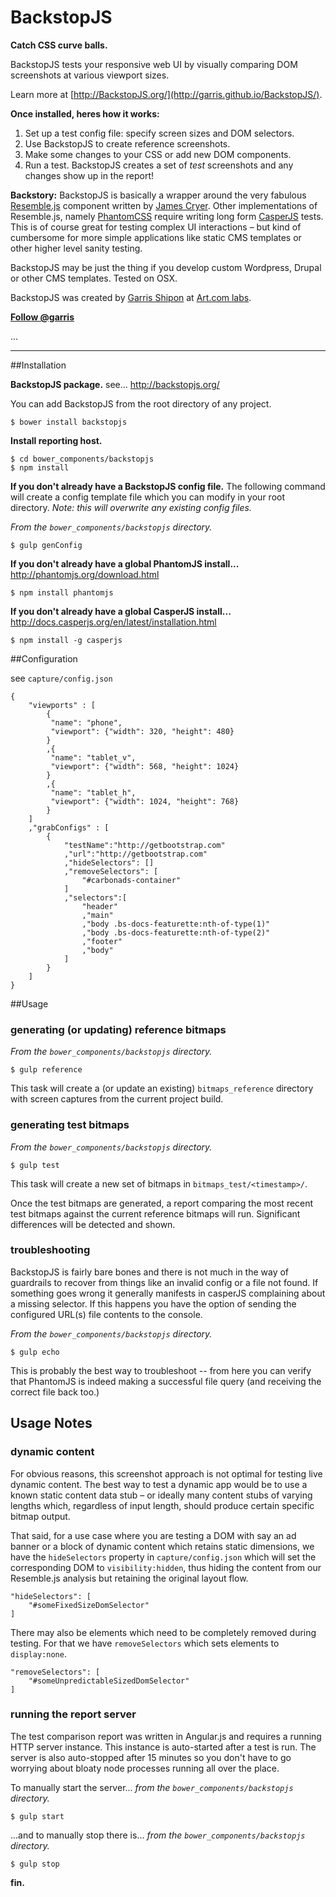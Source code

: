 BackstopJS
==========

**Catch CSS curve balls.**

BackstopJS tests your responsive web UI by visually comparing DOM screenshots at various viewport sizes.

Learn more at [http://BackstopJS.org/](http://garris.github.io/BackstopJS/).

**Once installed, heres how it works:**

1. Set up a test config file: specify screen sizes and DOM selectors.
2. Use BackstopJS to create reference screenshots.
3. Make some changes to your CSS or add new DOM components.
4. Run a test. BackstopJS creates a set of *test* screenshots and any changes show up in the report!

    
**Backstory:** BackstopJS is basically a wrapper around the very fabulous [Resemble.js](https://github.com/Huddle/Resemble.js) component written by [James Cryer](https://github.com/jamescryer). Other implementations of Resemble.js, namely [PhantomCSS](https://github.com/Huddle/PhantomCSS) require writing long form [CasperJS](http://casperjs.org) tests. This is of course great for testing complex UI interactions – but kind of cumbersome for more simple applications like static CMS templates or other higher level sanity testing. 

BackstopJS may be just the thing if you develop custom Wordpress, Drupal or other CMS templates.  Tested on OSX.

BackstopJS was created by [Garris Shipon](expanded.me) at [Art.com labs](www.art.com).

<strong><a href="https://twitter.com/garris" class="twitter-follow-button" data-show-count="false">Follow @garris</a></strong>
<script>!function(d,s,id){var js,fjs=d.getElementsByTagName(s)[0],p=/^http:/.test(d.location)?'http':'https';if(!d.getElementById(id)){js=d.createElement(s);js.id=id;js.src=p+'://platform.twitter.com/widgets.js';fjs.parentNode.insertBefore(js,fjs);}}(document, 'script', 'twitter-wjs');</script>



...


---



##Installation

**BackstopJS package.**  see... http://backstopjs.org/

You can add BackstopJS from the root directory of any project.
    
    $ bower install backstopjs

**Install reporting host.**

    $ cd bower_components/backstopjs
    $ npm install

**If you don't already have a BackstopJS config file.** The following command will create a config template file which you can modify in your root directory. *Note: this will overwrite any existing config files.*

*From the `bower_components/backstopjs` directory.*

    $ gulp genConfig

**If you don't already have a global PhantomJS install...** http://phantomjs.org/download.html

    $ npm install phantomjs

**If you don't already have a global CasperJS install...** http://docs.casperjs.org/en/latest/installation.html
    
    $ npm install -g casperjs




##Configuration

see `capture/config.json`

	{
		"viewports" : [
			{
			 "name": "phone",
			 "viewport": {"width": 320, "height": 480}
			}
			,{
			 "name": "tablet_v",
			 "viewport": {"width": 568, "height": 1024}
			}
			,{
			 "name": "tablet_h",
			 "viewport": {"width": 1024, "height": 768}
			}
		]
		,"grabConfigs" : [
			{
				"testName":"http://getbootstrap.com"
				,"url":"http://getbootstrap.com"
				,"hideSelectors": []
				,"removeSelectors": [
					"#carbonads-container"
				]
				,"selectors":[
					"header"
					,"main"
					,"body .bs-docs-featurette:nth-of-type(1)"
					,"body .bs-docs-featurette:nth-of-type(2)"
					,"footer"
					,"body"
				]
			}
		]
	}



    


##Usage

### generating (or updating) reference bitmaps 
*From the `bower_components/backstopjs` directory.*

    $ gulp reference

This task will create a (or update an existing) `bitmaps_reference` directory with screen captures from the current project build.


### generating test bitmaps
 *From the `bower_components/backstopjs` directory.*
 
    $ gulp test

This task will create a new set of bitmaps in `bitmaps_test/<timestamp>/`.  

Once the test bitmaps are generated, a report comparing the most recent test bitmaps against the current reference bitmaps will run. Significant differences will be detected and shown. 


### troubleshooting

BackstopJS is fairly bare bones and there is not much in the way of guardrails to recover from things like an invalid config or a file not found. If something goes wrong it generally manifests in casperJS complaining about a missing selector.  If this happens you have the option of sending the configured URL(s) file contents to the console.

 *From the `bower_components/backstopjs` directory.*
 
    $ gulp echo

This is probably the best way to troubleshoot -- from here you can verify that PhantomJS is indeed making a successful file query (and receiving the correct file back too.)


## Usage Notes

### dynamic content

For obvious reasons, this screenshot approach is not optimal for testing live dynamic content. The best way to test a dynamic app would be to use a known static content data stub – or ideally many content stubs of varying lengths which, regardless of input length, should produce certain specific bitmap output.

That said, for a use case where you are testing a DOM with say an ad banner or a block of dynamic content which retains static dimensions, we have the `hideSelectors` property in `capture/config.json` which will set the corresponding DOM to `visibility:hidden`, thus hiding the content from our Resemble.js analysis but retaining the original layout flow.

    "hideSelectors": [
    	"#someFixedSizeDomSelector"
    ]

There may also be elements which need to be completely removed during testing. For that we have `removeSelectors` which sets elements to `display:none`.

    "removeSelectors": [
    	"#someUnpredictableSizedDomSelector"
    ]




### running the report server

The test comparison report was written in Angular.js and requires a running HTTP server instance.  This instance is auto-started after a test is run.  The server is also auto-stopped after 15 minutes so you don't have to go worrying about bloaty node processes running all over the place.

To manually start the server...  *from the `bower_components/backstopjs` directory.*

    $ gulp start
    
...and to manually stop there is...  *from the `bower_components/backstopjs` directory.*

    $ gulp stop
    
    






**fin.**
